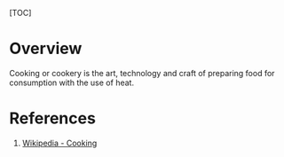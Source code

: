 [TOC]

# Overview
Cooking or cookery is the art, technology and craft of preparing food for consumption with the use of heat.

# References
1. [Wikipedia - Cooking][1]

[1]: https://en.wikipedia.org/wiki/Cooking "Wikipedia - Cooking"
